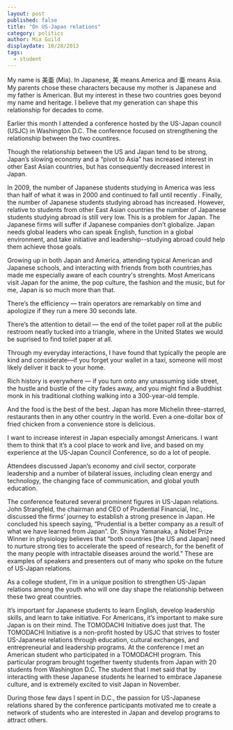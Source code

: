 ```yaml
---
layout: post
published: false
title: "On US-Japan relations"
category: politics
author: Mia Guild
displaydate: 10/28/2013
tags: 
  - student
---
```


My name is 美亜 (Mia). In Japanese, 美 means America and 亜 means Asia. My parents chose these characters because my mother is Japanese and my father is American. But my interest in these two countries goes beyond my name and heritage. I  believe that my generation can shape this relationship for decades to come. 

Earlier this month I attended a conference hosted by the US-Japan council (USJC) in Washington D.C. The conference focused on strengthening the relationship between the two countires. 

Though the relationship between the US and Japan tend to be strong, Japan’s slowing economy and a “pivot to Asia” has increased interest in other East Asian countries, but has consequently decreased interest in Japan. 

In 2009, the number of Japanese students studying in America was less than half of what it was in 2000 and continued to fall until recently . Finally, the number of Japanese students studying abroad has increased. However, relative to students from other East Asian countries the number of Japanese students studying abroad is still very low. This is a problem for Japan. The Japanese firms will suffer if Japanese companies don’t globalize.  Japan needs global leaders who can speak English, function in a global environment, and take initiative and leadership--studying abroad could help them achieve those goals.

Growing up in both Japan and America, attending typical American and Japanese schools, and interacting with friends from both countries,has made me especially aware of each country's strenghts. Most Americans visit Japan for the anime, the pop culture, the fashion and the music, but for me, Japan is so much more than that. 

There’s the efficiency — train operators are remarkably on time and apologize if they run a mere 30 seconds late. 

There’s the attention to detail — the end of the toilet paper roll at the public restroom neatly tucked into a triangle, where in the United States we would be suprised to find toilet paper at all. 

Through my everyday interactions, I have found that typically the people are kind and considerate—if you forget your wallet in a taxi, someone will most likely deliver it back to your home. 

Rich history is everywhere — if you turn onto any unassuming side street, the hustle and bustle of the city fades away, and you might find a Buddhist monk in his traditional clothing walking into a 300-year-old temple.

And the food is the best of the best. Japan has more Michelin three-starred, restaurants then in any other country in the world. Even a one-dollar box of fried chicken from a convenience store is delicious. 

I want to increase interest in Japan especially amongst Americans. I want them to think that it’s a cool place to work and live, and based on my experience at the US-Japan Council Conference, so do a lot of people. 


Attendees discussed Japan’s economy and civil sector, corporate leadership and a number of bilateral issues, including clean energy and technology, the changing face of communication, and global youth education. 

The conference featured several prominent figures in US-Japan relations. John Strangfeld, the chairman and CEO of Prudential Financial, Inc., discussed the firms’ journey to establish a strong presence in Japan. He concluded his speech saying, “Prudential is a better company as a result of what we have learned from Japan”. Dr. Shinya Yamanaka, a Nobel Prize Winner in physiology believes that “both countries [the US and Japan] need to nurture strong ties to accelerate the speed of research, for the benefit of the many people with intractable diseases around the world.” These are examples of speakers and presenters out of many who spoke on the future of US-Japan relations. 

As a college student, I’m in a unique position to strengthen US-Japan relations among the youth who will one day shape the relationship between these two great countries. 

It’s important for Japanese students to learn English, develop leadership skills, and learn to take initiative. For Americans, it’s important to make sure Japan is on their mind. The TOMODACHI Initiative does just that. The TOMODACHI Initiative is a non-profit hosted by USJC that strives to foster US-Japanese relations through education, cultural exchanges, and entrepreneurial and leadership programs. At the conference I met an American student who participated in a TOMODACHI program. This particular program brought together twenty students from Japan with 20 students from Washington D.C. The student that I met said that by interacting with these Japanese students he learned to embrace Japanese culture, and is extremely excited to visit Japan in November. 

During those few days I spent in D.C., the passion for US-Japanese relations shared by the conference participants motivated me to create a network of students who are interested in Japan and develop programs to attract others.